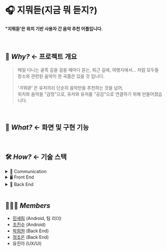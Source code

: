 # 🎧 지뭐듣(지금 뭐 듣지?)
#### "지뭐듣'은 위치 기반 사용자 간 음악 추천 어플입니다. <br><br><br>

## 🤔 <I>Why?</I> <- 프로젝트 개요
> 매일 다니는 골목 길을 걸을 때마다 듣는, 퇴근 길에, 여행지에서... 처럼 모두들 장소와 관련된 음악이 한 곡쯤은 있을 것 입니다.<br><br> 
> <I>'지뭐듣'</I> 은 유저끼리 단순히 음악만을 추천하는 것을 넘어,  
> 위치와 음악을 "감정"으로, 유저와 유저를 "공감"으로 연결하기 위해 만들어졌습니다.


<br>

## 🎯 <I>What?</I> <- 화면 및 구현 기능<br>

<br>

## 🛠️ <I>How?</I> <- 기술 스택 <br>
<details>
<summary>🤝 Communication</summary>
<img src="https://img.shields.io/badge/github-181717?style=for-the-badge&logo=github&logoColor=white">
<img src="https://img.shields.io/badge/Notion-000000?style=for-the-badge&logo=notion&logoColor=white">
<img src="https://img.shields.io/badge/Figma-F24E1E?style=for-the-badge&logo=figma&logoColor=white">
<img src="https://img.shields.io/badge/Discord-5865F2?style=for-the-badge&logo=discord&logoColor=white">
</details>

<details>
<summary>🖥️ Front End</summary>
<img src="https://img.shields.io/badge/Android-3DDC84?style=for-the-badge&logo=Android&logoColor=white">
<img src="https://img.shields.io/badge/Kotlin-7F52FF?style=for-the-badge&logo=Kotlin&logoColor=white">
<img src="https://img.shields.io/badge/Mac-FFFFFF?style=for-the-badge&logo=apple&logoColor=black">
<img src="https://img.shields.io/badge/Windows-0078D6?style=for-the-badge&logo=windows&logoColor=white">
<br>
<img src="https://img.shields.io/badge/MVVM-0F9D58?style=for-the-badge&logo=&logoColor=white">
<img src="https://img.shields.io/badge/Coroutine-0F9D58?style=for-the-badge&logo=&logoColor=white">
<img src="https://img.shields.io/badge/Retrofit-3E4348?style=for-the-badge&logo=Square&logoColor=white">
<img src="https://img.shields.io/badge/OkHttp-3E4348?style=for-the-badge&logo=Square&logoColor=white">
<img src="https://img.shields.io/badge/Glide4-008ED2?style=for-the-badge&logo=&logoColor=white">
</details>


<details>
<summary>💾 Back End</summary>
</details>
<br>

## 👩‍👩‍👦 <I>Members</I>
* [민세림](https://github.com/anonymousRecords) (Android, 팀 리더)
* [조진수](https://github.com/jinsuCH0/) (Android)
* [박희원](https://github.com/hw130) (Back End)
* [정조은](https://github.com/joeun-01) (Back End)
* 유진아 (UX/UI)
